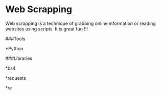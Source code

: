 # Web Scrapping

Web scrapping is a technique of grabbing online information or reading websites using scripts. It is great fun !!!
###Tools
*Python
###Libraries
*bs4
*requests
*re